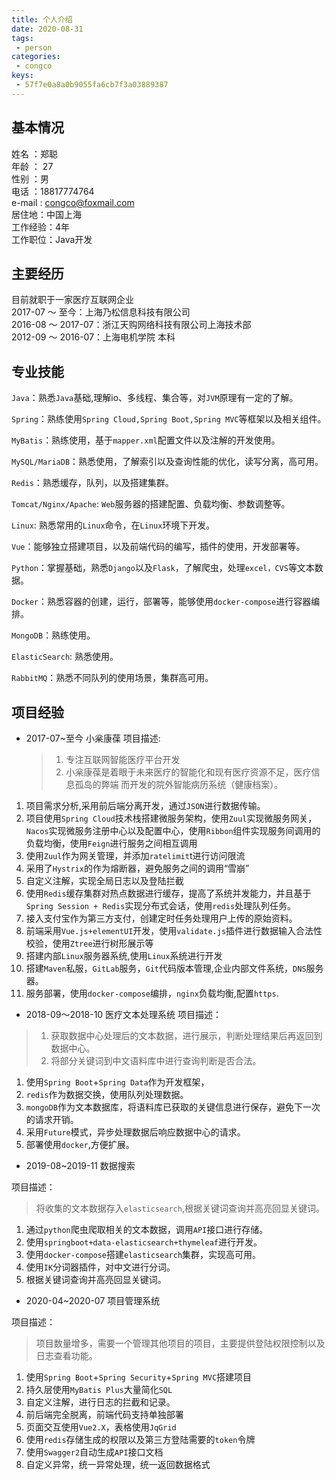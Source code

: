 ```yaml
---
title: 个人介绍
date: 2020-08-31
tags:
 - person
categories:
 - congco
keys:
 - 57f7e0a8a0b9055fa6cb7f3a03889387
---
```


## 基本情况  

姓名 ：郑聪  
年龄 ： 27  
性别 ：男  
电话 ：18817774764  
e-mail : congco@foxmail.com  
居住地：中国上海  
工作经验：4年  
工作职位：Java开发

## 主要经历

目前就职于一家医疗互联网企业  
2017-07 ～ 至今：上海乃松信息科技有限公司  
2016-08 ～ 2017-07：浙江天购网络科技有限公司上海技术部  
2012-09 ～ 2016-07：上海电机学院 本科

## 专业技能

`Java`：熟悉`Java`基础,理解io、多线程、集合等，对`JVM`原理有一定的了解。

`Spring`：熟练使用`Spring Cloud,Spring Boot,Spring MVC`等框架以及相关组件。

`MyBatis`：熟练使用，基于`mapper.xml`配置文件以及注解的开发使用。

`MySQL/MariaDB`：熟悉使用，了解索引以及查询性能的优化，读写分离，高可用。

`Redis`：熟悉缓存，队列，以及搭建集群。

`Tomcat/Nginx/Apache`: `Web`服务器的搭建配置、负载均衡、参数调整等。

`Linux`: 熟悉常用的`Linux`命令，在`Linux`环境下开发。

`Vue`：能够独立搭建项目，以及前端代码的编写，插件的使用，开发部署等。

`Python`：掌握基础，熟悉`Django`以及`Flask`，了解爬虫，处理`excel，CVS`等文本数据。

`Docker`：熟悉容器的创建，运行，部署等，能够使用`docker-compose`进行容器编排。

`MongoDB`：熟练使用。

`ElasticSearch`: 熟悉使用。

`RabbitMQ`：熟悉不同队列的使用场景，集群高可用。

## 项目经验

- 2017-07~至今 小枀康葆
  项目描述:
  
  > 1. 专注互联网智能医疗平台开发
  > 2. 小枀康葆是着眼于未来医疗的智能化和现有医疗资源不足，医疗信息孤岛的弊端 而开发的院外智能病历系统（健康档案）。

1. 项目需求分析,采用前后端分离开发，通过`JSON`进行数据传输。
2. 项目使用`Spring Cloud`技术栈搭建微服务架构，使用`Zuul`实现微服务网关，`Nacos`实现微服务注册中心以及配置中心，使用`Ribbon`组件实现服务间调用的负载均衡，使用`Feign`进行服务之间相互调用
3. 使用`Zuul`作为网关管理，并添加`ratelimit`t进行访问限流
4. 采用了`Hystrix`的作为熔断器，避免服务之间的调用“雪崩”
5. 自定义注解，实现全局日志以及登陆拦截  
6. 使用`Redis`缓存集群对热点数据进行缓存，提高了系统并发能力，并且基于`Spring Session + Redis`实现分布式会话，使用`redis`处理队列任务。
7. 接入支付宝作为第三方支付，创建定时任务处理用户上传的原始资料。
8. 前端采用`Vue.js+elementUI`开发，使用`validate.js`插件进行数据输入合法性校验，使用`Ztree`进行树形展示等
9. 搭建内部`Linux`服务器系统,使用`Linux`系统进行开发
10. 搭建`Maven`私服，`GitLab`服务，`Git`代码版本管理,企业内部文件系统，`DNS`服务器。
11. 服务部署，使用`docker-compose`编排，`nginx`负载均衡,配置`https`.

- 2018-09～2018-10 医疗文本处理系统
  项目描述：

 > 1. 获取数据中心处理后的文本数据，进行展示，判断处理结果后再返回到数据中心。
 > 2. 将部分关键词到中文语料库中进行查询判断是否合法。

 1. 使用`Spring Boot`+`Spring Data`作为开发框架，
 2. `redis`作为数据交换，使用队列处理数据。
 3. `mongoDB`作为文本数据库，将语料库已获取的关键信息进行保存，避免下一次的请求开销。
 4. 采用`Future`模式，异步处理数据后响应数据中心的请求。
 5. 部署使用`docker`,方便扩展。

- 2019-08~2019-11 数据搜索

项目描述：

> 将收集的文本数据存入`elasticsearch`,根据关键词查询并高亮回显关键词。

1. 通过`python`爬虫爬取相关的文本数据，调用`API`接口进行存储。
2. 使用`springboot+data-elasticsearch+thymeleaf`进行开发。
3. 使用`docker-compose`搭建`elasticsearch`集群，实现高可用。
4. 使用`IK`分词器插件，对中文进行分词。
5. 根据关键词查询并高亮回显关键词。

- 2020-04~2020-07 项目管理系统

项目描述：

> 项目数量增多，需要一个管理其他项目的项目，主要提供登陆权限控制以及日志查看功能。

1. 使用`Spring Boot`+`Spring Security`+`Spring MVC`搭建项目
2. 持久层使用`MyBatis Plus`大量简化`SQL`
3. 自定义注解，进行日志的拦截和记录。
4. 前后端完全脱离，前端代码支持单独部署
5. 页面交互使用`Vue2.X`，表格使用`JqGrid`
6. 使用`redis`存储生成的权限以及第三方登陆需要的`token`令牌
7. 使用`Swagger2`自动生成`API`接口文档
8. 自定义异常，统一异常处理，统一返回数据格式